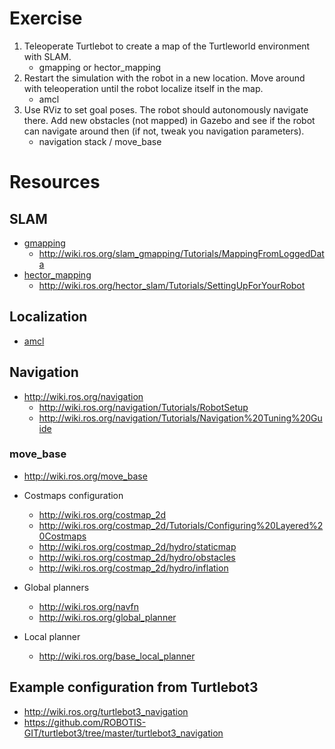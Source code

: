 # Exercise
1. Teleoperate Turtlebot to create a map of the Turtleworld environment with SLAM.
   - gmapping or hector_mapping
2. Restart the simulation with the robot in a new location. Move around with teleoperation until the robot localize itself in the map.
   - amcl
3. Use RViz to set goal poses. The robot should autonomously navigate there. Add new obstacles (not mapped) in Gazebo and see if the robot can navigate around then (if not, tweak you navigation parameters).
   - navigation stack / move_base

# Resources

## SLAM
- [gmapping](http://wiki.ros.org/gmapping)
   - http://wiki.ros.org/slam_gmapping/Tutorials/MappingFromLoggedData
- [hector_mapping](http://wiki.ros.org/hector_mapping)
   - http://wiki.ros.org/hector_slam/Tutorials/SettingUpForYourRobot


## Localization
- [amcl](http://wiki.ros.org/amcl)

## Navigation
- http://wiki.ros.org/navigation
   - http://wiki.ros.org/navigation/Tutorials/RobotSetup
   - http://wiki.ros.org/navigation/Tutorials/Navigation%20Tuning%20Guide

### move_base
- http://wiki.ros.org/move_base

- Costmaps configuration
   - http://wiki.ros.org/costmap_2d
   - http://wiki.ros.org/costmap_2d/Tutorials/Configuring%20Layered%20Costmaps
   - http://wiki.ros.org/costmap_2d/hydro/staticmap
   - http://wiki.ros.org/costmap_2d/hydro/obstacles
   - http://wiki.ros.org/costmap_2d/hydro/inflation

- Global planners
   - http://wiki.ros.org/navfn
   - http://wiki.ros.org/global_planner

- Local planner
   - http://wiki.ros.org/base_local_planner

## Example configuration from Turtlebot3
- http://wiki.ros.org/turtlebot3_navigation
- https://github.com/ROBOTIS-GIT/turtlebot3/tree/master/turtlebot3_navigation